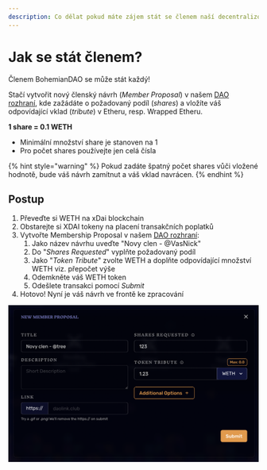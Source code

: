 ```yaml
---
description: Co dělat pokud máte zájem stát se členem naší decentralizované organizace
---
```


# Jak se stát členem?

Členem BohemianDAO se může stát každý!

Stačí vytvořit nový členský návrh \(_Member Proposal_\) v našem [DAO rozhraní](https://app.daohaus.club/dao/0x64/0xf762ace2c215fdad031b33c656982718c4084786/proposals/new), kde zažádáte o požadovaný podíl \(_shares_\) a vložíte váš odpovídající vklad \(_tribute_\) v Etheru, resp. Wrapped Etheru.

**1 share = 0.1 WETH**

* Minimální množství share je stanoven na 1
* Pro počet shares používejte jen celá čísla

{% hint style="warning" %}
Pokud zadáte špatný počet shares vůči vložené hodnotě, bude váš návrh zamítnut a váš vklad navrácen.
{% endhint %}

## **Postup**

1. Převeďte si WETH na xDai blockchain
2. Obstarejte si XDAI tokeny na placení transakčních poplatků
3. Vytvořte Membership Proposal v našem [DAO rozhraní](https://app.daohaus.club/dao/0x64/0xf762ace2c215fdad031b33c656982718c4084786/proposals/new):
   1. Jako název návrhu uveďte "Novy clen - @VasNick"
   2. Do "_Shares Requested_" vyplňte požadovaný podíl
   3. Jako "_Token Tribute_" zvolte WETH a doplňte odpovídající množství WETH viz. přepočet výše
   4. Odemkněte váš WETH token
   5. Odešlete transakci pomocí _Submit_
4. Hotovo! Nyní je váš návrh ve frontě ke zpracování

![P&#x159;&#xED;klad Membership Proposal](.gitbook/assets/membership-proposal.png)

